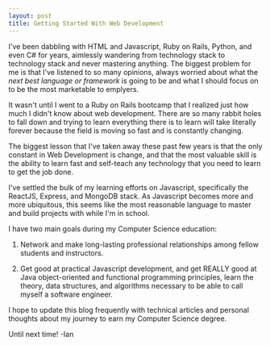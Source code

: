 ```yaml
---
layout: post
title: Getting Started With Web Development
---
```


I've been dabbling with HTML and Javascript, Ruby on Rails, Python, and even C# for years, aimlessly wandering from technology stack to technology stack and never mastering anything. The biggest problem for me is that I've listened to so many opinions, always worried about what the *next best language or framework* is going to be and what I should focus on to be the most marketable to emplyers.

It wasn't until I went to a Ruby on Rails bootcamp that I realized just how much I didn't know about web development. There are so many rabbit holes to fall down and trying to learn everything there is to learn will take literally forever because the field is moving so fast and is constantly changing.

The biggest lesson that I've taken away these past few years is that the only constant in Web Development is change, and that the most valuable skill is the ability to learn fast and self-teach any technology that you need to learn to get the job done.

I've settled the bulk of my learning efforts on Javascript, specifically  the ReactJS, Express, and MongoDB stack. As Javascript becomes more and more ubiquitous, this seems like the most reasonable language to master and build projects with while I'm in school. 

I have two main goals during my Computer Science education:

1) Network and make long-lasting professional relationships among fellow students and instructors.

2) Get good at practical Javascript development, and get REALLY good at Java object-oriented and functional programming principles, learn the theory, data structures, and algorithms necessary to be able to call myself a software engineer.

I hope to update this blog frequently with technical articles and personal thoughts about my journey to earn my Computer Science degree.

Until next time!
-Ian
